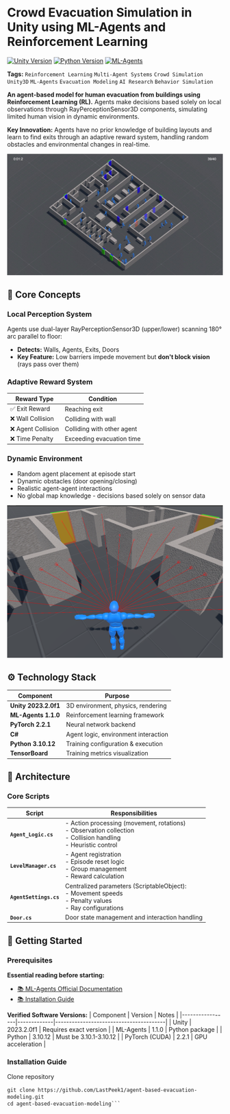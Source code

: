 # Crowd Evacuation Simulation in Unity using ML-Agents and Reinforcement Learning

[![Unity Version](https://img.shields.io/badge/Unity-2023.2.0f1-blue.svg)](https://unity.com/)
[![Python Version](https://img.shields.io/badge/Python-3.10.12-green.svg)](https://python.org)
[![ML-Agents](https://img.shields.io/badge/ML--Agents-1.1.0-lightgrey.svg)](https://unity-technologies.github.io/ml-agents/) 

**Tags:** `Reinforcement Learning` `Multi-Agent Systems` `Crowd Simulation` `Unity3D` `ML-Agents` `Evacuation Modeling` `AI Research` `Behavior Simulation`

**An agent-based model for human evacuation from buildings using Reinforcement Learning (RL).** Agents make decisions based solely on local observations through RayPerceptionSensor3D components, simulating limited human vision in dynamic environments.

**Key Innovation:** Agents have no prior knowledge of building layouts and learn to find exits through an adaptive reward system, handling random obstacles and environmental changes in real-time.

![Simulation Preview](https://github.com/LastPeek1/agent-based-evacuation-modeling/blob/9f562f1eefdb7568e719a7fb405df590e355858e/40%20-%20frame%20%E2%80%94%20%D0%BA%D0%BE%D0%BF%D0%B8%D1%8F.jpg)

## 🧠 Core Concepts

### Local Perception System
Agents use dual-layer RayPerceptionSensor3D (upper/lower) scanning 180° arc parallel to floor:
- **Detects:** Walls, Agents, Exits, Doors
- **Key Feature:** Low barriers impede movement but **don't block vision** (rays pass over them)

### Adaptive Reward System
| Reward Type       | Condition                     |
|-------------------|-------------------------------|
| ✅ Exit Reward    | Reaching exit                 |
| ❌ Wall Collision | Colliding with wall           | 
| ❌ Agent Collision| Colliding with other agent    |
| ❌ Time Penalty   | Exceeding evacuation time     |

### Dynamic Environment
- Random agent placement at episode start
- Dynamic obstacles (door opening/closing)
- Realistic agent-agent interactions
- No global map knowledge - decisions based solely on sensor data

![Ray Perception Visualization](https://github.com/LastPeek1/agent-based-evacuation-modeling/blob/9f562f1eefdb7568e719a7fb405df590e355858e/image.png)

## ⚙️ Technology Stack

| Component             | Purpose                                                                 |
|-----------------------|-------------------------------------------------------------------------|
| **Unity 2023.2.0f1**  | 3D environment, physics, rendering                                     |
| **ML-Agents 1.1.0**   | Reinforcement learning framework                                        |
| **PyTorch 2.2.1**     | Neural network backend                                                  |
| **C#**                | Agent logic, environment interaction                                   |
| **Python 3.10.12**    | Training configuration & execution                                     |
| **TensorBoard**       | Training metrics visualization                                         |

## 🧩 Architecture

### Core Scripts
| Script               | Responsibilities                                                                 |
|----------------------|----------------------------------------------------------------------------------|
| **`Agent_Logic.cs`** | - Action processing (movement, rotations)<br>- Observation collection<br>- Collision handling<br>- Heuristic control |
| **`LevelManager.cs`**| - Agent registration<br>- Episode reset logic<br>- Group management<br>- Reward calculation |
| **`AgentSettings.cs`** | Centralized parameters (ScriptableObject):<br>- Movement speeds<br>- Penalty values<br>- Ray configurations |
| **`Door.cs`**        | Door state management and interaction handling                                  |

## 🚀 Getting Started

### Prerequisites
**Essential reading before starting:**
- [📚 ML-Agents Official Documentation](https://github.com/Unity-Technologies/ml-agents/tree/develop)
- [📚 Installation Guide](https://github.com/Unity-Technologies/ml-agents/blob/develop/docs/Installation.md)

**Verified Software Versions:**
| Component       | Version     | Notes                                  |
|-----------------|-------------|----------------------------------------|
| Unity           | 2023.2.0f1  | Requires exact version                 |
| ML-Agents       | 1.1.0       | Python package                         |
| Python          | 3.10.12     | Must be 3.10.1-3.10.12                 |
| PyTorch (CUDA)  | 2.2.1       | GPU acceleration                       |

### Installation Guide

Clone repository
```
git clone https://github.com/LastPeek1/agent-based-evacuation-modeling.git
cd agent-based-evacuation-modeling```
